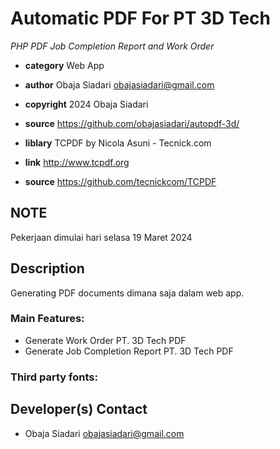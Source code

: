 # Automatic PDF For PT 3D Tech
*PHP PDF Job Completion Report and Work Order*

* **category**    Web App
* **author**      Obaja Siadari <obajasiadari@gmail.com>
* **copyright**   2024 Obaja Siadari
* **source**      https://github.com/obajasiadari/autopdf-3d/



* **liblary**     TCPDF by Nicola Asuni - Tecnick.com
* **link**        http://www.tcpdf.org
* **source**      https://github.com/tecnickcom/TCPDF


## NOTE
Pekerjaan dimulai hari selasa 19 Maret 2024

## Description

Generating PDF documents dimana saja dalam web app.

### Main Features:
* Generate Work Order PT. 3D Tech PDF 
* Generate Job Completion Report PT. 3D Tech PDF

### Third party fonts:

## Developer(s) Contact

* Obaja Siadari <obajasiadari@gmail.com>
